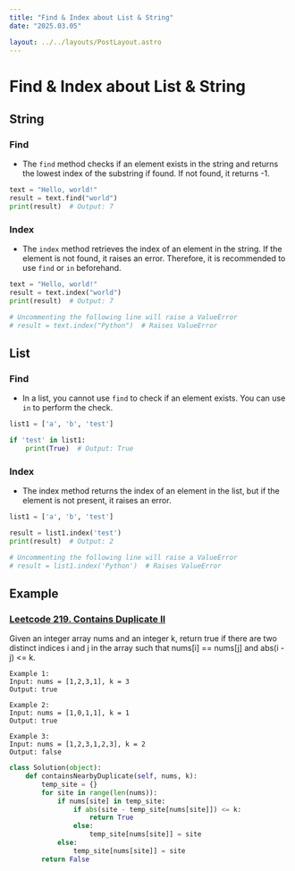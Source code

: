 ```yaml
---
title: "Find & Index about List & String"
date: "2025.03.05"

layout: ../../layouts/PostLayout.astro
---
```

# Find & Index about List & String
## String

### Find
- The `find` method checks if an element exists in the string and returns the lowest index of the substring if found. If not found, it returns -1.

```python
text = "Hello, world!"
result = text.find("world")
print(result)  # Output: 7
```

### Index
- The `index` method retrieves the index of an element in the string. If the element is not found, it raises an error. Therefore, it is recommended to use `find` or `in` beforehand.

```python
text = "Hello, world!"
result = text.index("world")
print(result)  # Output: 7

# Uncommenting the following line will raise a ValueError
# result = text.index("Python")  # Raises ValueError
```

## List

### Find
- In a list, you cannot use `find` to check if an element exists. You can use `in` to perform the check.

```python
list1 = ['a', 'b', 'test']

if 'test' in list1:
    print(True)  # Output: True
```

### Index
- The index method returns the index of an element in the list, but if the element is not present, it raises an error.

```python
list1 = ['a', 'b', 'test']

result = list1.index('test')
print(result)  # Output: 2

# Uncommenting the following line will raise a ValueError
# result = list1.index('Python')  # Raises ValueError
```

## Example

### [Leetcode 219. Contains Duplicate II](https://leetcode.com/problems/contains-duplicate-ii/description/?envType=study-plan-v2&envId=top-interview-150)

Given an integer array nums and an integer k, return true if there are two distinct indices i and j in the array such that nums[i] == nums[j] and abs(i - j) <= k.
```
Example 1:
Input: nums = [1,2,3,1], k = 3
Output: true

Example 2:
Input: nums = [1,0,1,1], k = 1
Output: true

Example 3:
Input: nums = [1,2,3,1,2,3], k = 2
Output: false
```
```python
class Solution(object):
    def containsNearbyDuplicate(self, nums, k):
        temp_site = {}
        for site in range(len(nums)):
            if nums[site] in temp_site:
                if abs(site - temp_site[nums[site]]) <= k:
                    return True
                else:
                    temp_site[nums[site]] = site
            else:
                temp_site[nums[site]] = site
        return False
```